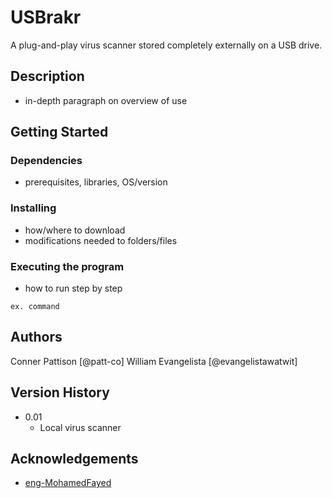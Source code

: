 # USBrakr
A plug-and-play virus scanner stored completely externally on a USB drive.
## Description
* in-depth paragraph on overview of use
## Getting Started
### Dependencies
* prerequisites, libraries, OS/version
### Installing
* how/where to download
* modifications needed to folders/files
### Executing the program
* how to run step by step
```
ex. command
```
## Authors
Conner Pattison
[@patt-co]
William Evangelista
[@evangelistawatwit]
## Version History
* 0.01
    * Local virus scanner
## Acknowledgements
* [eng-MohamedFayed](https://github.com/eng-MohamedFayed/malware-detection-by-hash)
